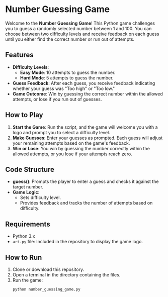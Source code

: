 # Number Guessing Game

Welcome to the **Number Guessing Game**! This Python game challenges you to guess a randomly selected number between 1 and 100. You can choose between two difficulty levels and receive feedback on each guess until you either find the correct number or run out of attempts.

## Features
- **Difficulty Levels**:
  - **Easy Mode**: 10 attempts to guess the number.
  - **Hard Mode**: 5 attempts to guess the number.
- **Guess Feedback**: After each guess, you receive feedback indicating whether your guess was "Too high" or "Too low."
- **Game Outcome**: Win by guessing the correct number within the allowed attempts, or lose if you run out of guesses.

## How to Play
1. **Start the Game**: Run the script, and the game will welcome you with a logo and prompt you to select a difficulty level.
2. **Make Guesses**: Enter your guesses as prompted. Each guess will adjust your remaining attempts based on the game's feedback.
3. **Win or Lose**: You win by guessing the number correctly within the allowed attempts, or you lose if your attempts reach zero.

## Code Structure
- **guess()**: Prompts the player to enter a guess and checks it against the target number.
- **Game Logic**:
  - Sets difficulty level.
  - Provides feedback and tracks the number of attempts based on difficulty.

## Requirements
- Python 3.x
- `art.py` file: Included in the repository to display the game logo.

## How to Run
1. Clone or download this repository.
2. Open a terminal in the directory containing the files.
3. Run the game:
   ```bash
   python number_guessing_game.py

